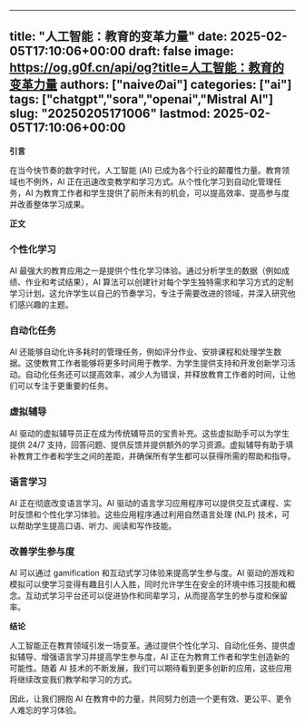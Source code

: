 
---
title: "人工智能：教育的变革力量"
date: 2025-02-05T17:10:06+00:00
draft: false
image: https://og.g0f.cn/api/og?title=人工智能：教育的变革力量
authors: ["naiveのai"]
categories: ["ai"]
tags: ["chatgpt","sora","openai","Mistral AI"]
slug: "20250205171006"
lastmod: 2025-02-05T17:10:06+00:00
---
**引言**

在当今快节奏的数字时代，人工智能 (AI) 已成为各个行业的颠覆性力量。教育领域也不例外，AI 正在迅速改变教学和学习方式。从个性化学习到自动化管理任务，AI 为教育工作者和学生提供了前所未有的机会，可以提高效率、提高参与度并改善整体学习成果。

**正文**

### 个性化学习

AI 最强大的教育应用之一是提供个性化学习体验。通过分析学生的数据（例如成绩、作业和考试结果），AI 算法可以创建针对每个学生独特需求和学习方式的定制学习计划。这允许学生以自己的节奏学习，专注于需要改进的领域，并深入研究他们感兴趣的主题。

### 自动化任务

AI 还能够自动化许多耗时的管理任务，例如评分作业、安排课程和处理学生数据。这使教育工作者能够将更多时间用于教学、为学生提供支持和开发创新学习活动。自动化任务还可以提高效率，减少人为错误，并释放教育工作者的时间，让他们可以专注于更重要的任务。

### 虚拟辅导

AI 驱动的虚拟辅导员正在成为传统辅导员的宝贵补充。这些虚拟助手可以为学生提供 24/7 支持，回答问题、提供反馈并提供额外的学习资源。虚拟辅导有助于填补教育工作者和学生之间的差距，并确保所有学生都可以获得所需的帮助和指导。

### 语言学习

AI 正在彻底改变语言学习。AI 驱动的语言学习应用程序可以提供交互式课程、实时反馈和个性化学习体验。这些应用程序通过利用自然语言处理 (NLP) 技术，可以帮助学生提高口语、听力、阅读和写作技能。

### 改善学生参与度

AI 可以通过 gamification 和互动式学习体验来提高学生参与度。AI 驱动的游戏和模拟可以使学习变得有趣且引人入胜，同时允许学生在安全的环境中练习技能和概念。互动式学习平台还可以促进协作和同辈学习，从而提高学生的参与度和保留率。

**结论**

人工智能正在教育领域引发一场变革。通过提供个性化学习、自动化任务、提供虚拟辅导、增强语言学习并提高学生参与度，AI 正在为教育工作者和学生创造新的可能性。随着 AI 技术的不断发展，我们可以期待看到更多创新的应用，这些应用将继续改变我们教学和学习的方式。

因此，让我们拥抱 AI 在教育中的力量，共同努力创造一个更有效、更公平、更令人难忘的学习体验。